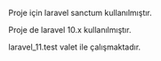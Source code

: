 Proje için laravel sanctum kullanılmıştır.

Proje de laravel 10.x kullanılmıştır.

laravel_11.test valet ile çalışmaktadır.